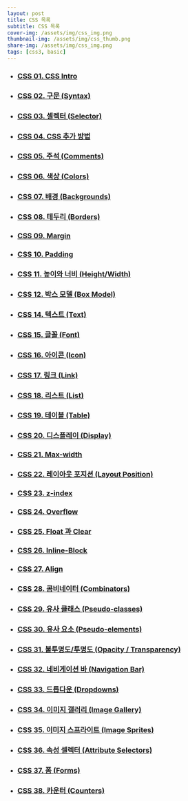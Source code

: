 ```yaml
---
layout: post
title: CSS 목록
subtitle: CSS 목록
cover-img: /assets/img/css_img.png
thumbnail-img: /assets/img/css_thumb.png
share-img: /assets/img/css_img.png
tags: [css3, basic]
---
```


+ ### [CSS 01. CSS Intro][css-intro]
+ ### [CSS 02. 구문 (Syntax)][css-syntax]
+ ### [CSS 03. 셀렉터 (Selector)][css-selector]
+ ### [CSS 04. CSS 추가 방법][css-add]
+ ### [CSS 05. 주석 (Comments)][css-comment]
+ ### [CSS 06. 색상 (Colors)][css-color]
+ ### [CSS 07. 배경 (Backgrounds)][css-background]
+ ### [CSS 08. 테두리 (Borders)][css-border]
+ ### [CSS 09. Margin][css-margin]
+ ### [CSS 10. Padding][css-padding]
+ ### [CSS 11. 높이와 너비 (Height/Width)][css-height-width]
+ ### [CSS 12. 박스 모델 (Box Model)][css-box-model]
+ ### [CSS 14. 텍스트 (Text)][css-text]
+ ### [CSS 15. 글꼴 (Font)][css-font]
+ ### [CSS 16. 아이콘 (Icon)][css-icon]
+ ### [CSS 17. 링크 (Link)][css-link]
+ ### [CSS 18. 리스트 (List)][css-list]
+ ### [CSS 19. 테이블 (Table)][css-table]
+ ### [CSS 20. 디스플레이 (Display)][css-display]
+ ### [CSS 21. Max-width][css-max-width]
+ ### [CSS 22. 레이아웃 포지션 (Layout Position)][css-position]
+ ### [CSS 23. z-index][css-z-index]
+ ### [CSS 24. Overflow][css-overflow]
+ ### [CSS 25. Float 과 Clear][css-float]
+ ### [CSS 26. Inline-Block][css-inline-block]
+ ### [CSS 27. Align][css-align]
+ ### [CSS 28. 콤비네이터 (Combinators)][css-combinator]
+ ### [CSS 29. 유사 클래스 (Pseudo-classes)][css-pseudo-class]
+ ### [CSS 30. 유사 요소 (Pseudo-elements)][css-pseudo-element]
+ ### [CSS 31. 불투명도/투명도 (Opacity / Transparency)][css-opacity-transparency]
+ ### [CSS 32. 네비게이션 바 (Navigation Bar)][css-navigation]
+ ### [CSS 33. 드롭다운 (Dropdowns)][css-dropdown]
+ ### [CSS 34. 이미지 갤러리 (Image Gallery)][css-image-gallery]
+ ### [CSS 35. 이미지 스프라이트 (Image Sprites)][css-image-sprite]
+ ### [CSS 36. 속성 셀렉터 (Attribute Selectors)][css-attribute-selector]
+ ### [CSS 37. 폼 (Forms)][css-form]
+ ### [CSS 38. 카운터 (Counters)][css-counter]


[css-intro]: https://devjiraynor.github.io/2022-03-31-css-intro/ "css intro"
[css-syntax]: https://devjiraynor.github.io/2022-03-31-css-syntax/ "css 구문"
[css-selector]: https://devjiraynor.github.io/2022-03-31-css-selector/ "css 셀렉터"
[css-add]: https://devjiraynor.github.io/2022-03-31-css-add/ "css 추가"
[css-comment]: https://devjiraynor.github.io/2022-03-31-css-comment/ "css 주석"
[css-color]: https://devjiraynor.github.io/2022-04-01-css-color/ "css 색상"
[css-background]: https://devjiraynor.github.io/2022-04-01-css-background/ "css 배경"
[css-border]: https://devjiraynor.github.io/2022-04-01-css-border/ "css 테두리"
[css-margin]: https://devjiraynor.github.io/2022-04-02-css-margin/ "css 마진"
[css-padding]: https://devjiraynor.github.io/2022-04-02-css-padding/ "css 패딩"
[css-height-width]: https://devjiraynor.github.io/2022-04-02-css-height-width/ "css 높이와 너비"
[css-box-model]: https://devjiraynor.github.io/2022-04-02-css-box-model/ "css 박스 모델"
[css-outline]: https://devjiraynor.github.io/2022-04-02-css-outline/ "css 아웃라인"
[css-text]: https://devjiraynor.github.io/2022-04-03-css-text/ "css 텍스트"
[css-font]: https://devjiraynor.github.io/2022-04-03-css-font/ "css 폰트"
[css-icon]: https://devjiraynor.github.io/2022-04-04-css-icon/ "css 아이콘"
[css-link]: https://devjiraynor.github.io/2022-04-04-css-link/ "css 링크"
[css-list]: https://devjiraynor.github.io/2022-04-04-css-list/ "css 리스트"
[css-table]: https://devjiraynor.github.io/2022-04-04-css-table/ "css 테이블"
[css-display]: https://devjiraynor.github.io/2022-04-05-css-display/ "css 디스플레이"
[css-max-width]: https://devjiraynor.github.io/2022-04-05-css-max-width/ "css max-width"
[css-position]: https://devjiraynor.github.io/2022-04-05-css-position/ "css 포지션"
[css-z-index]: https://devjiraynor.github.io/2022-04-05-css-z-index/ "css z-index"
[css-overflow]: https://devjiraynor.github.io/2022-04-05-css-overflow/ "css overflow"
[css-float]: https://devjiraynor.github.io/2022-04-06-css-float/ "css float"
[css-inline-block]: https://devjiraynor.github.io/2022-04-06-css-inline-block/ "css inline-block"
[css-align]: https://devjiraynor.github.io/2022-04-06-css-align/ "css 정렬"
[css-combinator]: https://devjiraynor.github.io/2022-04-06-css-combinator/ "css 콤비네이터"
[css-pseudo-class]: https://devjiraynor.github.io/2022-04-06-css-pseudo-class/ "css Pseudo-classes"
[css-pseudo-element]: https://devjiraynor.github.io/2022-04-06-css-pseudo-element/ "css Pseudo-elements"
[css-opacity-transparency]: https://devjiraynor.github.io/2022-04-07-css-opacity-transparency/ "css 불투명도/투명도"
[css-navigation]: https://devjiraynor.github.io/2022-04-07-css-navigation/ "css 네비게이션 바"
[css-dropdown]: https://devjiraynor.github.io/2022-04-07-css-dropdown/ "css 드롭다운"
[css-image-gallery]: https://devjiraynor.github.io/2022-04-07-css-image-gallery/ "css 이미지 갤러리"
[css-image-sprite]: https://devjiraynor.github.io/2022-04-07-css-image-sprite/ "css 이미지 스프라이트"
[css-attribute-selector]: https://devjiraynor.github.io/2022-04-07-css-attribute-selector/ "css 속성 셀렉터"
[css-form]: https://devjiraynor.github.io/2022-04-07-css-form/ "css 폼"
[css-counter]: https://devjiraynor.github.io/2022-04-07-css-counter/ "css 카운터"


